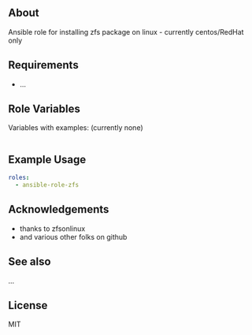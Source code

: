 About
-----

Ansible role for installing zfs package on linux - currently centos/RedHat only

Requirements
------------


*	...

Role Variables
--------------

Variables with examples: (currently none)

```yml

```


Example Usage
-------------

```yml
roles:
  - ansible-role-zfs
```

Acknowledgements
----------------

* thanks to zfsonlinux
* and various other folks on github

See also
--------

...

License
-------

MIT
